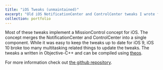 ```yaml
---
title: "iOS Tweaks (unmaintained)"
excerpt: "Old iOS NotificationCenter and ControlCenter tweaks I wrote for iOS 7 - 9.<br/><img style='width: 500px;' src='/images/ios_nc_cc_concept.png'>"
collection: portfolio
---
```


Most of these tweaks implement a MissionControl concept for iOS. The concept merges the NotificationCenter and ControlCenter into a single component. While it was easy to keep the tweaks up to date for iOS 9, iOS 10 broke too many multitasking related things to update the tweaks. The tweaks a written in Objective-C++ and can be compiled using [theos](https://github.com/theos/theos). 

For more information check out [the github repository](https://github.com/Schlaubischlump/iOSTweaks).